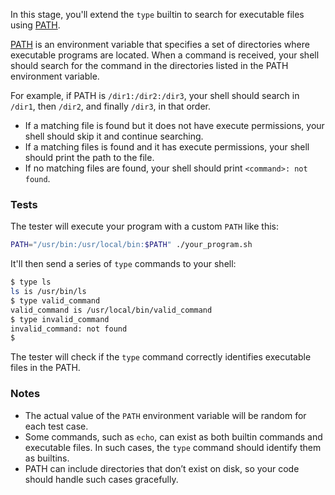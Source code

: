 In this stage, you'll extend the `type` builtin to search for executable files using [PATH](https://en.wikipedia.org/wiki/PATH_(variable)).

[PATH](https://en.wikipedia.org/wiki/PATH_(variable)) is an environment variable that specifies a set of directories where executable programs are located. When a command is received, your shell should search for the command in the directories listed in the PATH environment variable.

For example, if PATH is `/dir1:/dir2:/dir3`, your shell should search in `/dir1`, then `/dir2`, and finally `/dir3`, in that order.

- If a matching file is found but it does not have execute permissions, your shell should skip it and continue searching. 
- If a matching files is found and it has execute permissions, your shell should print the path to the file. 
- If no matching files are found, your shell should print `<command>: not found`.

### Tests

The tester will execute your program with a custom `PATH` like this:

```bash
PATH="/usr/bin:/usr/local/bin:$PATH" ./your_program.sh
```

It'll then send a series of `type` commands to your shell:

```bash
$ type ls
ls is /usr/bin/ls
$ type valid_command
valid_command is /usr/local/bin/valid_command
$ type invalid_command
invalid_command: not found
$
```

The tester will check if the `type` command correctly identifies executable files in the PATH.

### Notes

- The actual value of the `PATH` environment variable will be random for each test case.
- Some commands, such as `echo`, can exist as both builtin commands and executable files. In such cases, the `type` command should identify them as builtins.
- PATH can include directories that don’t exist on disk, so your code should handle such cases gracefully.